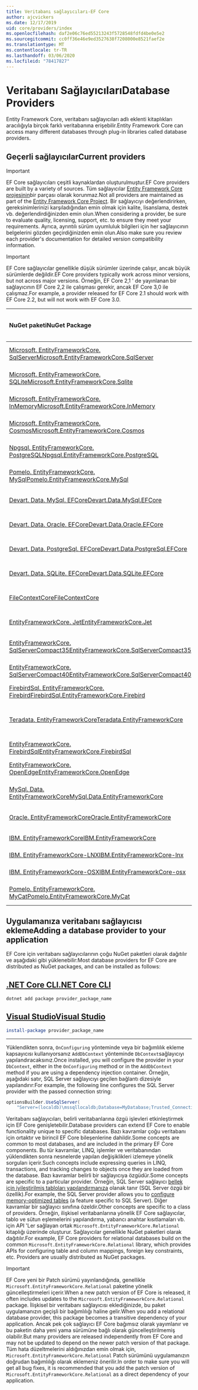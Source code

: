 ```yaml
---
title: Veritabanı sağlayıcıları-EF Core
author: ajcvickers
ms.date: 12/17/2019
uid: core/providers/index
ms.openlocfilehash: daf2e06c76ed55213243f5728548fdfd4be0e5e2
ms.sourcegitcommit: cc0ff36e46e9ed3527638f7208000e8521faef2e
ms.translationtype: MT
ms.contentlocale: tr-TR
ms.lasthandoff: 03/06/2020
ms.locfileid: "78417827"
---
```

# <a name="database-providers"></a><span data-ttu-id="399c4-102">Veritabanı Sağlayıcıları</span><span class="sxs-lookup"><span data-stu-id="399c4-102">Database Providers</span></span>

<span data-ttu-id="399c4-103">Entity Framework Core, veritabanı sağlayıcıları adlı eklenti kitaplıkları aracılığıyla birçok farklı veritabanına erişebilir.</span><span class="sxs-lookup"><span data-stu-id="399c4-103">Entity Framework Core can access many different databases through plug-in libraries called database providers.</span></span>

## <a name="current-providers"></a><span data-ttu-id="399c4-104">Geçerli sağlayıcılar</span><span class="sxs-lookup"><span data-stu-id="399c4-104">Current providers</span></span>

> [!IMPORTANT]  
> <span data-ttu-id="399c4-105">EF Core sağlayıcıları çeşitli kaynaklardan oluşturulmuştur.</span><span class="sxs-lookup"><span data-stu-id="399c4-105">EF Core providers are built by a variety of sources.</span></span> <span data-ttu-id="399c4-106">Tüm sağlayıcılar [Entity Framework Core projesinin](https://github.com/aspnet/EntityFrameworkCore)bir parçası olarak korunmaz.</span><span class="sxs-lookup"><span data-stu-id="399c4-106">Not all providers are maintained as part of the [Entity Framework Core Project](https://github.com/aspnet/EntityFrameworkCore).</span></span> <span data-ttu-id="399c4-107">Bir sağlayıcıyı değerlendirirken, gereksinimlerinizi karşıladığından emin olmak için kalite, lisanslama, destek vb. değerlendirdiğinizden emin olun.</span><span class="sxs-lookup"><span data-stu-id="399c4-107">When considering a provider, be sure to evaluate quality, licensing, support, etc. to ensure they meet your requirements.</span></span> <span data-ttu-id="399c4-108">Ayrıca, ayrıntılı sürüm uyumluluk bilgileri için her sağlayıcının belgelerini gözden geçirdiğinizden emin olun.</span><span class="sxs-lookup"><span data-stu-id="399c4-108">Also make sure you review each provider's documentation for detailed version compatibility information.</span></span>

> [!IMPORTANT]  
> <span data-ttu-id="399c4-109">EF Core sağlayıcılar genellikle düşük sürümler üzerinde çalışır, ancak büyük sürümlerde değildir.</span><span class="sxs-lookup"><span data-stu-id="399c4-109">EF Core providers typically work across minor versions, but not across major versions.</span></span> <span data-ttu-id="399c4-110">Örneğin, EF Core 2,1 ' de yayınlanan bir sağlayıcının EF Core 2,2 ile çalışması gerekir, ancak EF Core 3,0 ile çalışmaz.</span><span class="sxs-lookup"><span data-stu-id="399c4-110">For example, a provider released for EF Core 2.1 should work with EF Core 2.2, but will not work with EF Core 3.0.</span></span> 

| <span data-ttu-id="399c4-111">NuGet paketi</span><span class="sxs-lookup"><span data-stu-id="399c4-111">NuGet Package</span></span>                                                                                                        | <span data-ttu-id="399c4-112">Desteklenen veritabanı motorları</span><span class="sxs-lookup"><span data-stu-id="399c4-112">Supported database engines</span></span> | <span data-ttu-id="399c4-113">Bakımcı/satıcı</span><span class="sxs-lookup"><span data-stu-id="399c4-113">Maintainer / Vendor</span></span>                                                           | <span data-ttu-id="399c4-114">Notlar/gereksinimler</span><span class="sxs-lookup"><span data-stu-id="399c4-114">Notes / Requirements</span></span> | <span data-ttu-id="399c4-115">Sürüm için oluşturuldu</span><span class="sxs-lookup"><span data-stu-id="399c4-115">Built for version</span></span> | <span data-ttu-id="399c4-116">Yararlı bağlantılar</span><span class="sxs-lookup"><span data-stu-id="399c4-116">Useful links</span></span>                                                                                                                                                                                       |
|:---------------------------------------------------------------------------------------------------------------------|:---------------------------|:------------------------------------------------------------------------------|:---------------------|:------------------|:---------------------------------------------------------------------------------------------------------------------------------------------------------------------------------------------------|
| [<span data-ttu-id="399c4-117">Microsoft. EntityFrameworkCore. SqlServer</span><span class="sxs-lookup"><span data-stu-id="399c4-117">Microsoft.EntityFrameworkCore.SqlServer</span></span>](https://www.nuget.org/packages/Microsoft.EntityFrameworkCore.SqlServer)    | <span data-ttu-id="399c4-118">SQL Server 2012 sürümleri</span><span class="sxs-lookup"><span data-stu-id="399c4-118">SQL Server 2012 onwards</span></span>    | <span data-ttu-id="399c4-119">[EF Core projesi](https://github.com/aspnet/EntityFrameworkCore/) (Microsoft)</span><span class="sxs-lookup"><span data-stu-id="399c4-119">[EF Core Project](https://github.com/aspnet/EntityFrameworkCore/) (Microsoft)</span></span> |                      | <span data-ttu-id="399c4-120">3.1</span><span class="sxs-lookup"><span data-stu-id="399c4-120">3.1</span></span>               | [<span data-ttu-id="399c4-121">belgeler</span><span class="sxs-lookup"><span data-stu-id="399c4-121">docs</span></span>](xref:core/providers/sql-server/index)                                                                                                                                                       |
| [<span data-ttu-id="399c4-122">Microsoft. EntityFrameworkCore. SQLite</span><span class="sxs-lookup"><span data-stu-id="399c4-122">Microsoft.EntityFrameworkCore.Sqlite</span></span>](https://www.nuget.org/packages/Microsoft.EntityFrameworkCore.Sqlite)          | <span data-ttu-id="399c4-123">SQLite 3,7 sonraki sürümler</span><span class="sxs-lookup"><span data-stu-id="399c4-123">SQLite 3.7 onwards</span></span>         | <span data-ttu-id="399c4-124">[EF Core projesi](https://github.com/aspnet/EntityFrameworkCore/) (Microsoft)</span><span class="sxs-lookup"><span data-stu-id="399c4-124">[EF Core Project](https://github.com/aspnet/EntityFrameworkCore/) (Microsoft)</span></span> |                      | <span data-ttu-id="399c4-125">3.1</span><span class="sxs-lookup"><span data-stu-id="399c4-125">3.1</span></span>               | [<span data-ttu-id="399c4-126">belgeler</span><span class="sxs-lookup"><span data-stu-id="399c4-126">docs</span></span>](xref:core/providers/sqlite/index)                                                                                                                                                           |
| [<span data-ttu-id="399c4-127">Microsoft. EntityFrameworkCore. InMemory</span><span class="sxs-lookup"><span data-stu-id="399c4-127">Microsoft.EntityFrameworkCore.InMemory</span></span>](https://www.nuget.org/packages/Microsoft.EntityFrameworkCore.InMemory)      | <span data-ttu-id="399c4-128">Bellek içi veritabanı EF Core</span><span class="sxs-lookup"><span data-stu-id="399c4-128">EF Core in-memory database</span></span> | <span data-ttu-id="399c4-129">[EF Core projesi](https://github.com/aspnet/EntityFrameworkCore/) (Microsoft)</span><span class="sxs-lookup"><span data-stu-id="399c4-129">[EF Core Project](https://github.com/aspnet/EntityFrameworkCore/) (Microsoft)</span></span> | [<span data-ttu-id="399c4-130">Sınırlamalar</span><span class="sxs-lookup"><span data-stu-id="399c4-130">Limitations</span></span>](xref:core/miscellaneous/testing/in-memory)                 | <span data-ttu-id="399c4-131">3.1</span><span class="sxs-lookup"><span data-stu-id="399c4-131">3.1</span></span>               | [<span data-ttu-id="399c4-132">belgeler</span><span class="sxs-lookup"><span data-stu-id="399c4-132">docs</span></span>](xref:core/providers/in-memory/index)                                                                                                                                                        |
| [<span data-ttu-id="399c4-133">Microsoft. EntityFrameworkCore. Cosmos</span><span class="sxs-lookup"><span data-stu-id="399c4-133">Microsoft.EntityFrameworkCore.Cosmos</span></span>](https://www.nuget.org/packages/Microsoft.EntityFrameworkCore.Cosmos)          | <span data-ttu-id="399c4-134">Azure Cosmos DB SQL API</span><span class="sxs-lookup"><span data-stu-id="399c4-134">Azure Cosmos DB SQL API</span></span>    | <span data-ttu-id="399c4-135">[EF Core projesi](https://github.com/aspnet/EntityFrameworkCore/) (Microsoft)</span><span class="sxs-lookup"><span data-stu-id="399c4-135">[EF Core Project](https://github.com/aspnet/EntityFrameworkCore/) (Microsoft)</span></span> |                      | <span data-ttu-id="399c4-136">3.1</span><span class="sxs-lookup"><span data-stu-id="399c4-136">3.1</span></span>               | [<span data-ttu-id="399c4-137">belgeler</span><span class="sxs-lookup"><span data-stu-id="399c4-137">docs</span></span>](xref:core/providers/cosmos/index)                                                                                                                                                           |
| [<span data-ttu-id="399c4-138">Npgsql. EntityFrameworkCore. PostgreSQL</span><span class="sxs-lookup"><span data-stu-id="399c4-138">Npgsql.EntityFrameworkCore.PostgreSQL</span></span>](https://www.nuget.org/packages/Npgsql.EntityFrameworkCore.PostgreSQL)        | <span data-ttu-id="399c4-139">PostgreSQL</span><span class="sxs-lookup"><span data-stu-id="399c4-139">PostgreSQL</span></span>                 | [<span data-ttu-id="399c4-140">Npgsql geliştirme ekibi</span><span class="sxs-lookup"><span data-stu-id="399c4-140">Npgsql Development Team</span></span>](https://github.com/npgsql)                          |                      | <span data-ttu-id="399c4-141">3.1</span><span class="sxs-lookup"><span data-stu-id="399c4-141">3.1</span></span>               | [<span data-ttu-id="399c4-142">belgeler</span><span class="sxs-lookup"><span data-stu-id="399c4-142">docs</span></span>](https://www.npgsql.org/efcore/index.html)                                                                                                                                                   |
| [<span data-ttu-id="399c4-143">Pomelo. EntityFrameworkCore. MySql</span><span class="sxs-lookup"><span data-stu-id="399c4-143">Pomelo.EntityFrameworkCore.MySql</span></span>](https://www.nuget.org/packages/Pomelo.EntityFrameworkCore.MySql)                  | <span data-ttu-id="399c4-144">MySQL, MariaDB</span><span class="sxs-lookup"><span data-stu-id="399c4-144">MySQL, MariaDB</span></span>             | [<span data-ttu-id="399c4-145">Pomelo Foundation projesi</span><span class="sxs-lookup"><span data-stu-id="399c4-145">Pomelo Foundation Project</span></span>](https://github.com/PomeloFoundation)              |                      | <span data-ttu-id="399c4-146">3.1</span><span class="sxs-lookup"><span data-stu-id="399c4-146">3.1</span></span>               | [<span data-ttu-id="399c4-147">Benioku</span><span class="sxs-lookup"><span data-stu-id="399c4-147">readme</span></span>](https://github.com/PomeloFoundation/Pomelo.EntityFrameworkCore.MySql/blob/master/README.md)                                                                                               |
| [<span data-ttu-id="399c4-148">Devart. Data. MySql. EFCore</span><span class="sxs-lookup"><span data-stu-id="399c4-148">Devart.Data.MySql.EFCore</span></span>](https://www.nuget.org/packages/Devart.Data.MySql.EFCore/)                                 | <span data-ttu-id="399c4-149">MySQL 5 ve sonraki sürümler</span><span class="sxs-lookup"><span data-stu-id="399c4-149">MySQL 5 onwards</span></span>            | [<span data-ttu-id="399c4-150">DevArt</span><span class="sxs-lookup"><span data-stu-id="399c4-150">DevArt</span></span>](https://www.devart.com/)                                             | <span data-ttu-id="399c4-151">Ödenmemiş</span><span class="sxs-lookup"><span data-stu-id="399c4-151">Paid</span></span>                 | <span data-ttu-id="399c4-152">3.0</span><span class="sxs-lookup"><span data-stu-id="399c4-152">3.0</span></span>               | [<span data-ttu-id="399c4-153">belgeler</span><span class="sxs-lookup"><span data-stu-id="399c4-153">docs</span></span>](https://www.devart.com/dotconnect/mysql/docs/)                                                                                                                                              |
| [<span data-ttu-id="399c4-154">Devart. Data. Oracle. EFCore</span><span class="sxs-lookup"><span data-stu-id="399c4-154">Devart.Data.Oracle.EFCore</span></span>](https://www.nuget.org/packages/Devart.Data.Oracle.EFCore/)                               | <span data-ttu-id="399c4-155">Oracle DB 9.2.0.4 sürümleri</span><span class="sxs-lookup"><span data-stu-id="399c4-155">Oracle DB 9.2.0.4 onwards</span></span>  | [<span data-ttu-id="399c4-156">DevArt</span><span class="sxs-lookup"><span data-stu-id="399c4-156">DevArt</span></span>](https://www.devart.com/)                                             | <span data-ttu-id="399c4-157">Ödenmemiş</span><span class="sxs-lookup"><span data-stu-id="399c4-157">Paid</span></span>                 | <span data-ttu-id="399c4-158">3.0</span><span class="sxs-lookup"><span data-stu-id="399c4-158">3.0</span></span>               | [<span data-ttu-id="399c4-159">belgeler</span><span class="sxs-lookup"><span data-stu-id="399c4-159">docs</span></span>](https://www.devart.com/dotconnect/oracle/docs/)                                                                                                                                             |
| [<span data-ttu-id="399c4-160">Devart. Data. PostgreSql. EFCore</span><span class="sxs-lookup"><span data-stu-id="399c4-160">Devart.Data.PostgreSql.EFCore</span></span>](https://www.nuget.org/packages/Devart.Data.PostgreSql.EFCore/)                       | <span data-ttu-id="399c4-161">PostgreSQL 8,0 sonraki sürümler</span><span class="sxs-lookup"><span data-stu-id="399c4-161">PostgreSQL 8.0 onwards</span></span>     | [<span data-ttu-id="399c4-162">DevArt</span><span class="sxs-lookup"><span data-stu-id="399c4-162">DevArt</span></span>](https://www.devart.com/)                                             | <span data-ttu-id="399c4-163">Ödenmemiş</span><span class="sxs-lookup"><span data-stu-id="399c4-163">Paid</span></span>                 | <span data-ttu-id="399c4-164">3.0</span><span class="sxs-lookup"><span data-stu-id="399c4-164">3.0</span></span>               | [<span data-ttu-id="399c4-165">belgeler</span><span class="sxs-lookup"><span data-stu-id="399c4-165">docs</span></span>](https://www.devart.com/dotconnect/postgresql/docs/)                                                                                                                                         |
| [<span data-ttu-id="399c4-166">Devart. Data. SQLite. EFCore</span><span class="sxs-lookup"><span data-stu-id="399c4-166">Devart.Data.SQLite.EFCore</span></span>](https://www.nuget.org/packages/Devart.Data.SQLite.EFCore/)                               | <span data-ttu-id="399c4-167">SQLite 3 ve sonraki sürümler</span><span class="sxs-lookup"><span data-stu-id="399c4-167">SQLite 3 onwards</span></span>           | [<span data-ttu-id="399c4-168">DevArt</span><span class="sxs-lookup"><span data-stu-id="399c4-168">DevArt</span></span>](https://www.devart.com/)                                             | <span data-ttu-id="399c4-169">Ödenmemiş</span><span class="sxs-lookup"><span data-stu-id="399c4-169">Paid</span></span>                 | <span data-ttu-id="399c4-170">3.0</span><span class="sxs-lookup"><span data-stu-id="399c4-170">3.0</span></span>               | [<span data-ttu-id="399c4-171">belgeler</span><span class="sxs-lookup"><span data-stu-id="399c4-171">docs</span></span>](https://www.devart.com/dotconnect/sqlite/docs/)                                                                                                                                             |
| [<span data-ttu-id="399c4-172">FileContextCore</span><span class="sxs-lookup"><span data-stu-id="399c4-172">FileContextCore</span></span>](https://www.nuget.org/packages/FileContextCore/)                                                   | <span data-ttu-id="399c4-173">Verileri dosyalarda depolar</span><span class="sxs-lookup"><span data-stu-id="399c4-173">Stores data in files</span></span>       | [<span data-ttu-id="399c4-174">MORRIS, Ocatzek</span><span class="sxs-lookup"><span data-stu-id="399c4-174">Morris Janatzek</span></span>](https://github.com/morrisjdev)                              | <span data-ttu-id="399c4-175">Geliştirme amacıyla</span><span class="sxs-lookup"><span data-stu-id="399c4-175">For development purposes</span></span> | <span data-ttu-id="399c4-176">3.0</span><span class="sxs-lookup"><span data-stu-id="399c4-176">3.0</span></span>               | [<span data-ttu-id="399c4-177">Benioku</span><span class="sxs-lookup"><span data-stu-id="399c4-177">readme</span></span>](https://github.com/morrisjdev/FileContextCore/blob/master/README.md)                                                                                                                                              |
| [<span data-ttu-id="399c4-178">EntityFrameworkCore. Jet</span><span class="sxs-lookup"><span data-stu-id="399c4-178">EntityFrameworkCore.Jet</span></span>](https://www.nuget.org/packages/EntityFrameworkCore.Jet/)                                   | <span data-ttu-id="399c4-179">Microsoft Access dosyaları</span><span class="sxs-lookup"><span data-stu-id="399c4-179">Microsoft Access files</span></span>     | [<span data-ttu-id="399c4-180">Bubi</span><span class="sxs-lookup"><span data-stu-id="399c4-180">Bubi</span></span>](https://github.com/bubibubi)                                           | <span data-ttu-id="399c4-181">.NET Framework</span><span class="sxs-lookup"><span data-stu-id="399c4-181">.NET Framework</span></span>       | <span data-ttu-id="399c4-182">2.2</span><span class="sxs-lookup"><span data-stu-id="399c4-182">2.2</span></span>               | [<span data-ttu-id="399c4-183">Benioku</span><span class="sxs-lookup"><span data-stu-id="399c4-183">readme</span></span>](https://github.com/bubibubi/EntityFrameworkCore.Jet/blob/master/docs/README.md)                                                                                                           |
| [<span data-ttu-id="399c4-184">EntityFrameworkCore. SqlServerCompact35</span><span class="sxs-lookup"><span data-stu-id="399c4-184">EntityFrameworkCore.SqlServerCompact35</span></span>](https://www.nuget.org/packages/EntityFrameworkCore.SqlServerCompact35)      | <span data-ttu-id="399c4-185">SQL Server Compact 3.5</span><span class="sxs-lookup"><span data-stu-id="399c4-185">SQL Server Compact 3.5</span></span>     | [<span data-ttu-id="399c4-186">Erik ejlskov Jensen</span><span class="sxs-lookup"><span data-stu-id="399c4-186">Erik Ejlskov Jensen</span></span>](https://github.com/ErikEJ/)                             | <span data-ttu-id="399c4-187">.NET Framework</span><span class="sxs-lookup"><span data-stu-id="399c4-187">.NET Framework</span></span>       | <span data-ttu-id="399c4-188">2.2</span><span class="sxs-lookup"><span data-stu-id="399c4-188">2.2</span></span>               | [<span data-ttu-id="399c4-189">wiki</span><span class="sxs-lookup"><span data-stu-id="399c4-189">wiki</span></span>](https://github.com/ErikEJ/EntityFramework.SqlServerCompact/wiki/Using-EF-Core-with-SQL-Server-Compact-in-Traditional-.NET-Applications)                                                     |
| [<span data-ttu-id="399c4-190">EntityFrameworkCore. SqlServerCompact40</span><span class="sxs-lookup"><span data-stu-id="399c4-190">EntityFrameworkCore.SqlServerCompact40</span></span>](https://www.nuget.org/packages/EntityFrameworkCore.SqlServerCompact40)      | <span data-ttu-id="399c4-191">SQL Server Compact 4,0</span><span class="sxs-lookup"><span data-stu-id="399c4-191">SQL Server Compact 4.0</span></span>     | [<span data-ttu-id="399c4-192">Erik ejlskov Jensen</span><span class="sxs-lookup"><span data-stu-id="399c4-192">Erik Ejlskov Jensen</span></span>](https://github.com/ErikEJ/)                             | <span data-ttu-id="399c4-193">.NET Framework</span><span class="sxs-lookup"><span data-stu-id="399c4-193">.NET Framework</span></span>       | <span data-ttu-id="399c4-194">2.2</span><span class="sxs-lookup"><span data-stu-id="399c4-194">2.2</span></span>               | [<span data-ttu-id="399c4-195">wiki</span><span class="sxs-lookup"><span data-stu-id="399c4-195">wiki</span></span>](https://github.com/ErikEJ/EntityFramework.SqlServerCompact/wiki/Using-EF-Core-with-SQL-Server-Compact-in-Traditional-.NET-Applications)                                                     |
| [<span data-ttu-id="399c4-196">FirebirdSql. EntityFrameworkCore. Firebird</span><span class="sxs-lookup"><span data-stu-id="399c4-196">FirebirdSql.EntityFrameworkCore.Firebird</span></span>](https://www.nuget.org/packages/FirebirdSql.EntityFrameworkCore.Firebird/) | <span data-ttu-id="399c4-197">Firebird 2,5 ve 3. x</span><span class="sxs-lookup"><span data-stu-id="399c4-197">Firebird 2.5 and 3.x</span></span>       | [<span data-ttu-id="399c4-198">Jiří Činčura</span><span class="sxs-lookup"><span data-stu-id="399c4-198">Jiří Činčura</span></span>](https://github.com/cincuranet)                                 |                      | <span data-ttu-id="399c4-199">2.2</span><span class="sxs-lookup"><span data-stu-id="399c4-199">2.2</span></span>               | [<span data-ttu-id="399c4-200">belgeler</span><span class="sxs-lookup"><span data-stu-id="399c4-200">docs</span></span>](https://github.com/cincuranet/FirebirdSql.Data.FirebirdClient/blob/master/Provider/docs/entity-framework-core.md)                                                                           |
| [<span data-ttu-id="399c4-201">Teradata. EntityFrameworkCore</span><span class="sxs-lookup"><span data-stu-id="399c4-201">Teradata.EntityFrameworkCore</span></span>](https://www.nuget.org/packages/Teradata.EntityFrameworkCore/)                         | <span data-ttu-id="399c4-202">Teradata veritabanı 16,10 veya sonraki sürümler</span><span class="sxs-lookup"><span data-stu-id="399c4-202">Teradata Database 16.10 onwards</span></span> | [<span data-ttu-id="399c4-203">Teradata</span><span class="sxs-lookup"><span data-stu-id="399c4-203">Teradata</span></span>](https://downloads.teradata.com/download/connectivity/net-data-provider-for-teradata) | | <span data-ttu-id="399c4-204">2.2</span><span class="sxs-lookup"><span data-stu-id="399c4-204">2.2</span></span>               |[<span data-ttu-id="399c4-205">Websitesi</span><span class="sxs-lookup"><span data-stu-id="399c4-205">website</span></span>](https://www.nuget.org/packages/Teradata.EntityFrameworkCore/)                                                                                                                            |
| [<span data-ttu-id="399c4-206">EntityFrameworkCore. FirebirdSql</span><span class="sxs-lookup"><span data-stu-id="399c4-206">EntityFrameworkCore.FirebirdSql</span></span>](https://www.nuget.org/packages/EntityFrameworkCore.FirebirdSql/)                   | <span data-ttu-id="399c4-207">Firebird 2,5 ve 3. x</span><span class="sxs-lookup"><span data-stu-id="399c4-207">Firebird 2.5 and 3.x</span></span>       | [<span data-ttu-id="399c4-208">Rafael Almete</span><span class="sxs-lookup"><span data-stu-id="399c4-208">Rafael Almeida</span></span>](https://github.com/ralmsdeveloper)                           |                      | <span data-ttu-id="399c4-209">2.1</span><span class="sxs-lookup"><span data-stu-id="399c4-209">2.1</span></span>               | [<span data-ttu-id="399c4-210">wiki</span><span class="sxs-lookup"><span data-stu-id="399c4-210">wiki</span></span>](https://github.com/ralmsdeveloper/EntityFrameworkCore.FirebirdSQL/wiki)                                                                                                                     |
| [<span data-ttu-id="399c4-211">EntityFrameworkCore. OpenEdge</span><span class="sxs-lookup"><span data-stu-id="399c4-211">EntityFrameworkCore.OpenEdge</span></span>](https://www.nuget.org/packages/EntityFrameworkCore.OpenEdge/)                         | <span data-ttu-id="399c4-212">İlerleme OpenEdge</span><span class="sxs-lookup"><span data-stu-id="399c4-212">Progress OpenEdge</span></span>          | [<span data-ttu-id="399c4-213">Alex Wiese</span><span class="sxs-lookup"><span data-stu-id="399c4-213">Alex Wiese</span></span>](https://github.com/alexwiese)                                    |                      | <span data-ttu-id="399c4-214">2.1</span><span class="sxs-lookup"><span data-stu-id="399c4-214">2.1</span></span>               | [<span data-ttu-id="399c4-215">Benioku</span><span class="sxs-lookup"><span data-stu-id="399c4-215">readme</span></span>](https://github.com/alexwiese/EntityFrameworkCore.OpenEdge/blob/master/README.md)                                                                                                          |
| [<span data-ttu-id="399c4-216">MySql. Data. EntityFrameworkCore</span><span class="sxs-lookup"><span data-stu-id="399c4-216">MySql.Data.EntityFrameworkCore</span></span>](https://www.nuget.org/packages/MySql.Data.EntityFrameworkCore)                      | <span data-ttu-id="399c4-217">MySQL</span><span class="sxs-lookup"><span data-stu-id="399c4-217">MySQL</span></span>                      | <span data-ttu-id="399c4-218">[MySQL projesi](https://dev.mysql.com) (Oracle)</span><span class="sxs-lookup"><span data-stu-id="399c4-218">[MySQL project](https://dev.mysql.com) (Oracle)</span></span>                               |                      | <span data-ttu-id="399c4-219">2.1</span><span class="sxs-lookup"><span data-stu-id="399c4-219">2.1</span></span>               | [<span data-ttu-id="399c4-220">belgeler</span><span class="sxs-lookup"><span data-stu-id="399c4-220">docs</span></span>](https://dev.mysql.com/doc/connector-net/en/connector-net-entityframework-core.html)                                                                                                         |
| [<span data-ttu-id="399c4-221">Oracle. EntityFrameworkCore</span><span class="sxs-lookup"><span data-stu-id="399c4-221">Oracle.EntityFrameworkCore</span></span>](https://www.nuget.org/packages/Oracle.EntityFrameworkCore/)                             | <span data-ttu-id="399c4-222">Oracle DB 11,2 sürümleri</span><span class="sxs-lookup"><span data-stu-id="399c4-222">Oracle DB 11.2 onwards</span></span>     | [<span data-ttu-id="399c4-223">Oracle</span><span class="sxs-lookup"><span data-stu-id="399c4-223">Oracle</span></span>](https://www.oracle.com/technetwork/topics/dotnet/)                   |                      | <span data-ttu-id="399c4-224">2.1</span><span class="sxs-lookup"><span data-stu-id="399c4-224">2.1</span></span>               | [<span data-ttu-id="399c4-225">Websitesi</span><span class="sxs-lookup"><span data-stu-id="399c4-225">website</span></span>](https://www.oracle.com/technetwork/topics/dotnet/)                                                                                                                                       |
| [<span data-ttu-id="399c4-226">IBM. EntityFrameworkCore</span><span class="sxs-lookup"><span data-stu-id="399c4-226">IBM.EntityFrameworkCore</span></span>](https://www.nuget.org/packages/IBM.EntityFrameworkCore)                                    | <span data-ttu-id="399c4-227">DB2, Informix</span><span class="sxs-lookup"><span data-stu-id="399c4-227">Db2, Informix</span></span>              | [<span data-ttu-id="399c4-228">IBM</span><span class="sxs-lookup"><span data-stu-id="399c4-228">IBM</span></span>](https://ibm.com)                                                        | <span data-ttu-id="399c4-229">Windows sürümü</span><span class="sxs-lookup"><span data-stu-id="399c4-229">Windows version</span></span>      | <span data-ttu-id="399c4-230">2,0</span><span class="sxs-lookup"><span data-stu-id="399c4-230">2.0</span></span>               | [<span data-ttu-id="399c4-231">lenemeyen</span><span class="sxs-lookup"><span data-stu-id="399c4-231">blog</span></span>](https://www.ibm.com/developerworks/community/blogs/96960515-2ea1-4391-8170-b0515d08e4da/entry/Creating_Entity_Data_Model_using_IBM_Data_Server_providers_for_Entity_Framework_Core?lang=en) |
| [<span data-ttu-id="399c4-232">IBM. EntityFrameworkCore-LNX</span><span class="sxs-lookup"><span data-stu-id="399c4-232">IBM.EntityFrameworkCore-lnx</span></span>](https://www.nuget.org/packages/IBM.EntityFrameworkCore-lnx)                            | <span data-ttu-id="399c4-233">DB2, Informix</span><span class="sxs-lookup"><span data-stu-id="399c4-233">Db2, Informix</span></span>              | [<span data-ttu-id="399c4-234">IBM</span><span class="sxs-lookup"><span data-stu-id="399c4-234">IBM</span></span>](https://ibm.com)                                                        | <span data-ttu-id="399c4-235">Linux sürümü</span><span class="sxs-lookup"><span data-stu-id="399c4-235">Linux version</span></span>        | <span data-ttu-id="399c4-236">2,0</span><span class="sxs-lookup"><span data-stu-id="399c4-236">2.0</span></span>               | [<span data-ttu-id="399c4-237">lenemeyen</span><span class="sxs-lookup"><span data-stu-id="399c4-237">blog</span></span>](https://www.ibm.com/developerworks/community/blogs/96960515-2ea1-4391-8170-b0515d08e4da/entry/Creating_Entity_Data_Model_using_IBM_Data_Server_providers_for_Entity_Framework_Core?lang=en) |
| [<span data-ttu-id="399c4-238">IBM. EntityFrameworkCore-OSX</span><span class="sxs-lookup"><span data-stu-id="399c4-238">IBM.EntityFrameworkCore-osx</span></span>](https://www.nuget.org/packages/IBM.EntityFrameworkCore-osx)                            | <span data-ttu-id="399c4-239">DB2, Informix</span><span class="sxs-lookup"><span data-stu-id="399c4-239">Db2, Informix</span></span>              | [<span data-ttu-id="399c4-240">IBM</span><span class="sxs-lookup"><span data-stu-id="399c4-240">IBM</span></span>](https://ibm.com)                                                        | <span data-ttu-id="399c4-241">macOS sürümü</span><span class="sxs-lookup"><span data-stu-id="399c4-241">macOS version</span></span>        | <span data-ttu-id="399c4-242">2,0</span><span class="sxs-lookup"><span data-stu-id="399c4-242">2.0</span></span>               | [<span data-ttu-id="399c4-243">lenemeyen</span><span class="sxs-lookup"><span data-stu-id="399c4-243">blog</span></span>](https://www.ibm.com/developerworks/community/blogs/96960515-2ea1-4391-8170-b0515d08e4da/entry/Creating_Entity_Data_Model_using_IBM_Data_Server_providers_for_Entity_Framework_Core?lang=en) |
| [<span data-ttu-id="399c4-244">Pomelo. EntityFrameworkCore. MyCat</span><span class="sxs-lookup"><span data-stu-id="399c4-244">Pomelo.EntityFrameworkCore.MyCat</span></span>](https://www.nuget.org/packages/Pomelo.EntityFrameworkCore.MyCat)                  | <span data-ttu-id="399c4-245">MyCAT sunucusu</span><span class="sxs-lookup"><span data-stu-id="399c4-245">MyCAT Server</span></span>               | [<span data-ttu-id="399c4-246">Pomelo Foundation projesi</span><span class="sxs-lookup"><span data-stu-id="399c4-246">Pomelo Foundation Project</span></span>](https://github.com/PomeloFoundation)              | <span data-ttu-id="399c4-247">Yalnızca ön sürüm</span><span class="sxs-lookup"><span data-stu-id="399c4-247">Prerelease only</span></span>      | <span data-ttu-id="399c4-248">1.1</span><span class="sxs-lookup"><span data-stu-id="399c4-248">1.1</span></span>               | [<span data-ttu-id="399c4-249">Benioku</span><span class="sxs-lookup"><span data-stu-id="399c4-249">readme</span></span>](https://github.com/PomeloFoundation/Pomelo.EntityFrameworkCore.MyCat/blob/master/README.md)                                                                                               |

## <a name="adding-a-database-provider-to-your-application"></a><span data-ttu-id="399c4-250">Uygulamanıza veritabanı sağlayıcısı ekleme</span><span class="sxs-lookup"><span data-stu-id="399c4-250">Adding a database provider to your application</span></span>

<span data-ttu-id="399c4-251">EF Core için veritabanı sağlayıcılarının çoğu NuGet paketleri olarak dağıtılır ve aşağıdaki gibi yüklenebilir:</span><span class="sxs-lookup"><span data-stu-id="399c4-251">Most database providers for EF Core are distributed as NuGet packages, and can be installed as follows:</span></span>

## <a name="net-core-cli"></a>[<span data-ttu-id="399c4-252">.NET Core CLI</span><span class="sxs-lookup"><span data-stu-id="399c4-252">.NET Core CLI</span></span>](#tab/dotnet-core-cli)

```dotnetcli
dotnet add package provider_package_name
```

## <a name="visual-studio"></a>[<span data-ttu-id="399c4-253">Visual Studio</span><span class="sxs-lookup"><span data-stu-id="399c4-253">Visual Studio</span></span>](#tab/vs)

``` powershell
install-package provider_package_name
```

***

<span data-ttu-id="399c4-254">Yüklendikten sonra, `OnConfiguring` yönteminde veya bir bağımlılık ekleme kapsayıcısı kullanıyorsanız `AddDbContext` yönteminde `DbContext`sağlayıcıyı yapılandıracaksınız.</span><span class="sxs-lookup"><span data-stu-id="399c4-254">Once installed, you will configure the provider in your `DbContext`, either in the `OnConfiguring` method or in the `AddDbContext` method if you are using a dependency injection container.</span></span>
<span data-ttu-id="399c4-255">Örneğin, aşağıdaki satır, SQL Server sağlayıcıyı geçilen bağlantı dizesiyle yapılandırır:</span><span class="sxs-lookup"><span data-stu-id="399c4-255">For example, the following line configures the SQL Server provider with the passed connection string:</span></span>

``` csharp
optionsBuilder.UseSqlServer(
    "Server=(localdb)\mssqllocaldb;Database=MyDatabase;Trusted_Connection=True;");
```  

<span data-ttu-id="399c4-256">Veritabanı sağlayıcıları, belirli veritabanlarına özgü işlevleri etkinleştirmek için EF Core genişletebilir.</span><span class="sxs-lookup"><span data-stu-id="399c4-256">Database providers can extend EF Core to enable functionality unique to specific databases.</span></span>
<span data-ttu-id="399c4-257">Bazı kavramlar çoğu veritabanı için ortaktır ve birincil EF Core bileşenlerine dahildir.</span><span class="sxs-lookup"><span data-stu-id="399c4-257">Some concepts are common to most databases, and are included in the primary EF Core components.</span></span>
<span data-ttu-id="399c4-258">Bu tür kavramlar, LINQ, işlemler ve veritabanından yüklendikten sonra nesnelerde yapılan değişiklikleri izlemeye yönelik sorguları içerir.</span><span class="sxs-lookup"><span data-stu-id="399c4-258">Such concepts include expressing queries in LINQ, transactions, and tracking changes to objects once they are loaded from the database.</span></span>
<span data-ttu-id="399c4-259">Bazı kavramlar belirli bir sağlayıcıya özgüdür.</span><span class="sxs-lookup"><span data-stu-id="399c4-259">Some concepts are specific to a particular provider.</span></span>
<span data-ttu-id="399c4-260">Örneğin, SQL Server sağlayıcı [bellek için iyileştirilmiş tabloları yapılandırmanıza](xref:core/providers/sql-server/memory-optimized-tables) olanak tanır (SQL Server özgü bir özellik).</span><span class="sxs-lookup"><span data-stu-id="399c4-260">For example, the SQL Server provider allows you to [configure memory-optimized tables](xref:core/providers/sql-server/memory-optimized-tables) (a feature specific to SQL Server).</span></span>
<span data-ttu-id="399c4-261">Diğer kavramlar bir sağlayıcı sınıfına özeldir.</span><span class="sxs-lookup"><span data-stu-id="399c4-261">Other concepts are specific to a class of providers.</span></span>
<span data-ttu-id="399c4-262">Örneğin, ilişkisel veritabanlarına yönelik EF Core sağlayıcılar, tablo ve sütun eşlemelerini yapılandırma, yabancı anahtar kısıtlamaları vb. için API 'Ler sağlayan ortak `Microsoft.EntityFrameworkCore.Relational` kitaplığı üzerinde oluşturur. Sağlayıcılar genellikle NuGet paketleri olarak dağıtılır.</span><span class="sxs-lookup"><span data-stu-id="399c4-262">For example, EF Core providers for relational databases build on the common `Microsoft.EntityFrameworkCore.Relational` library, which provides APIs for configuring table and column mappings, foreign key constraints, etc. Providers are usually distributed as NuGet packages.</span></span>

> [!IMPORTANT]  
> <span data-ttu-id="399c4-263">EF Core yeni bir Patch sürümü yayınlandığında, genellikle `Microsoft.EntityFrameworkCore.Relational` paketine yönelik güncelleştirmeleri içerir.</span><span class="sxs-lookup"><span data-stu-id="399c4-263">When a new patch version of EF Core is released, it often includes updates to the `Microsoft.EntityFrameworkCore.Relational` package.</span></span>
> <span data-ttu-id="399c4-264">İlişkisel bir veritabanı sağlayıcısı eklediğinizde, bu paket uygulamanızın geçişli bir bağımlılığı haline gelir.</span><span class="sxs-lookup"><span data-stu-id="399c4-264">When you add a relational database provider, this package becomes a transitive dependency of your application.</span></span>
> <span data-ttu-id="399c4-265">Ancak pek çok sağlayıcı EF Core bağımsız olarak yayımlanır ve bu paketin daha yeni yama sürümüne bağlı olarak güncelleştirilmemiş olabilir.</span><span class="sxs-lookup"><span data-stu-id="399c4-265">But many providers are released independently from EF Core and may not be updated to depend on the newer patch version of that package.</span></span>
> <span data-ttu-id="399c4-266">Tüm hata düzeltmelerini aldığınızdan emin olmak için, `Microsoft.EntityFrameworkCore.Relational` Patch sürümünü uygulamanızın doğrudan bağımlılığı olarak eklemeniz önerilir.</span><span class="sxs-lookup"><span data-stu-id="399c4-266">In order to make sure you will get all bug fixes, it is recommended that you add the patch version of `Microsoft.EntityFrameworkCore.Relational` as a direct dependency of your application.</span></span>
